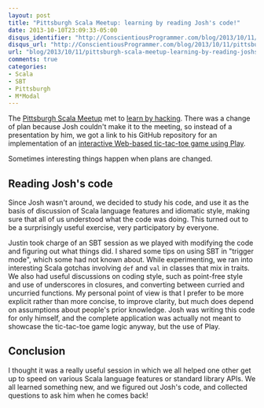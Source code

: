 ```yaml
---
layout: post
title: "Pittsburgh Scala Meetup: learning by reading Josh's code!"
date: 2013-10-10T23:09:33-05:00
disqus_identifier: "http://ConscientiousProgrammer.com/blog/2013/10/11/pittsburgh-scala-meetup-learning-by-reading-joshs-code/"
disqus_url: "http://ConscientiousProgrammer.com/blog/2013/10/11/pittsburgh-scala-meetup-learning-by-reading-joshs-code/"
url: "blog/2013/10/11/pittsburgh-scala-meetup-learning-by-reading-joshs-code/"
comments: true
categories: 
- Scala
- SBT
- Pittsburgh
- M*Modal
---
```

The [Pittsburgh Scala Meetup](http://www.meetup.com/Pittsburgh-Scala-Meetup/) met to [learn by hacking](http://www.meetup.com/Pittsburgh-Scala-Meetup/events/135567132/). There was a change of plan because Josh couldn't make it to the meeting, so instead of a presentation by him, we got a link to his GitHub repository for an implementation of an [interactive Web-based tic-tac-toe game using Play](https://github.com/jsuereth/tic-tac-toe).

Sometimes interesting things happen when plans are changed.

<!--more-->

## Reading Josh's code

Since Josh wasn't around, we decided to study his code, and use it as the basis of discussion of Scala language features and idiomatic style, making sure that all of us understood what the code was doing. This turned out to be a surprisingly useful exercise, very participatory by everyone.

Justin took charge of an SBT session as we played with modifying the code and figuring out what things did. I shared some tips on using SBT in "trigger mode", which some had not known about. While experimenting, we ran into interesting Scala gotchas involving `def` and `val` in classes that mix in traits. We also had useful discussions on coding style, such as point-free style and use of underscores in closures, and converting between curried and uncurried functions. My personal point of view is that I prefer to be more explicit rather than more concise, to improve clarity, but much does depend on assumptions about people's prior knowledge. Josh was writing this code for only himself, and the complete application was actually not meant to showcase the tic-tac-toe game logic anyway, but the use of Play.

## Conclusion

I thought it was a really useful session in which we all helped one other get up to speed on various Scala language features or standard library APIs. We all learned something new, and we figured out Josh's code, and collected questions to ask him when he comes back!

